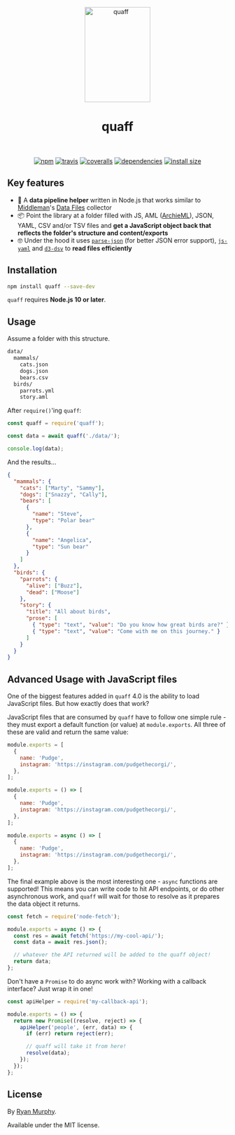 <p align="center">
  <img src="https://i.imgur.com/yC80ftQ.png" width="150" height="217" alt="quaff">
</p>
<h1 align="center">
  quaff
</h1>
<p align="center">
  <br><br>
  <a href="https://www.npmjs.org/package/quaff"><img src="https://img.shields.io/npm/v/quaff.svg?style=flat" alt="npm"></a>
  <a href="https://github.com/rdmurphy/quaff/actions?query=workflow%3ACI"><img src="https://img.shields.io/github/workflow/status/rdmurphy/quaff/CI/master" alt="travis"></a>
  <a href="https://coveralls.io/github/rdmurphy/quaff?branch=master"><img src="https://coveralls.io/repos/rdmurphy/quaff/badge.svg?branch=master&service=github" alt="coveralls"></a>
  <a href="https://david-dm.org/rdmurphy/quaff"><img src="https://david-dm.org/rdmurphy/quaff/status.svg" alt="dependencies"></a>
  <a href="https://packagephobia.now.sh/result?p=quaff"><img src="https://packagephobia.now.sh/badge?p=quaff" alt="install size"></a>
</p>

## Key features

- 🚚 A **data pipeline helper** written in Node.js that works similar to [Middleman](https://middlemanapp.com/)'s [Data Files](https://middlemanapp.com/advanced/data_files/) collector
- 📦 Point the library at a folder filled with JS, AML ([ArchieML](http://archieml.org)), JSON, YAML, CSV and/or TSV files and **get a JavaScript object back that reflects the folder's structure and content/exports**
- 🤓 Under the hood it uses [`parse-json`](https://github.com/sindresorhus/parse-json) (for better JSON error support), [`js-yaml`](https://github.com/nodeca/js-yaml) and [`d3-dsv`](https://github.com/d3/d3-dsv) to **read files efficiently**

## Installation

```sh
npm install quaff --save-dev
```

`quaff` requires **Node.js 10 or later**.

## Usage

Assume a folder with this structure.

```txt
data/
  mammals/
    cats.json
    dogs.json
    bears.csv
  birds/
    parrots.yml
    story.aml
```

After `require()`'ing `quaff`:

```js
const quaff = require('quaff');

const data = await quaff('./data/');

console.log(data);
```

And the results...

```json
{
  "mammals": {
    "cats": ["Marty", "Sammy"],
    "dogs": ["Snazzy", "Cally"],
    "bears": [
      {
        "name": "Steve",
        "type": "Polar bear"
      },
      {
        "name": "Angelica",
        "type": "Sun bear"
      }
    ]
  },
  "birds": {
    "parrots": {
      "alive": ["Buzz"],
      "dead": ["Moose"]
    },
    "story": {
      "title": "All about birds",
      "prose": [
        { "type": "text", "value": "Do you know how great birds are?" },
        { "type": "text", "value": "Come with me on this journey." }
      ]
    }
  }
}
```

## Advanced Usage with JavaScript files

One of the biggest features added in `quaff` 4.0 is the ability to load JavaScript files. But how exactly does that work?

JavaScript files that are consumed by `quaff` have to follow one simple rule - they must export a default function (or value) at `module.exports`. All three of these are valid and return the same value:

```js
module.exports = [
  {
    name: 'Pudge',
    instagram: 'https://instagram.com/pudgethecorgi/',
  },
];
```

```js
module.exports = () => [
  {
    name: 'Pudge',
    instagram: 'https://instagram.com/pudgethecorgi/',
  },
];
```

```js
module.exports = async () => [
  {
    name: 'Pudge',
    instagram: 'https://instagram.com/pudgethecorgi/',
  },
];
```

The final example above is the most interesting one - `async` functions are supported! This means you can write code to hit API endpoints, or do other asynchronous work, and `quaff` will wait for those to resolve as it prepares the data object it returns.

```js
const fetch = require('node-fetch');

module.exports = async () => {
  const res = await fetch('https://my-cool-api/');
  const data = await res.json();

  // whatever the API returned will be added to the quaff object!
  return data;
};
```

Don't have a `Promise` to do async work with? Working with a callback interface? Just wrap it in one!

```js
const apiHelper = require('my-callback-api');

module.exports = () => {
  return new Promise((resolve, reject) => {
    apiHelper('people', (err, data) => {
      if (err) return reject(err);

      // quaff will take it from here!
      resolve(data);
    });
  });
};
```

## License

By [Ryan Murphy](https://twitter.com/rdmurphy).

Available under the MIT license.
